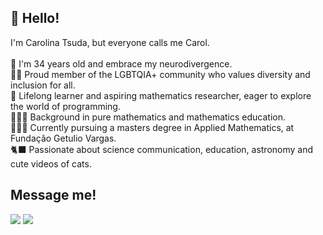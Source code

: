## 👋 Hello!
I'm Carolina Tsuda, but everyone calls me Carol.\
\
🧠 I'm 34 years old and embrace my neurodivergence.\
🏳️‍🌈 Proud member of the LGBTQIA+ community who values diversity and inclusion for all.\
📝 Lifelong learner and aspiring mathematics researcher, eager to explore the world of programming.\
👩🏻‍🏫 Background in pure mathematics and mathematics education.\
👩🏻‍🎓 Currently pursuing a masters degree in Applied Mathematics, at Fundação Getulio Vargas.\
🐈‍⬛ Passionate about science communication, education, astronomy and cute videos of cats.

## Message me!

<div>
<a href = "mailto:carol.tsuda@gmai..com"><img loading="lazy" src="https://img.shields.io/badge/Gmail-D14836?style=for-the-badge&logo=gmail&logoColor=white" target="_blank"></a>
<a href="https://www.linkedin.com/in/carolina-tsuda" target="_blank"><img loading="lazy" src="https://img.shields.io/badge/-LinkedIn-%230077B5?style=for-the-badge&logo=linkedin&logoColor=white" target="_blank"></a>   
</div>
